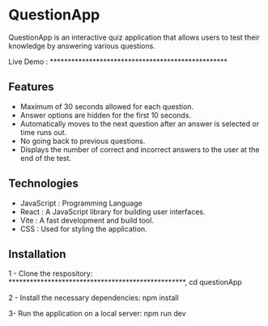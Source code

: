 # QuestionApp
QuestionApp is an interactive quiz application that allows users to test their knowledge by answering various questions.

Live Demo : **************************************************

## Features
* Maximum of 30 seconds allowed for each question.
* Answer options are hidden for the first 10 seconds.
* Automatically moves to the next question after an answer is selected or time runs out.
* No going back to previous questions.
* Displays the number of correct and incorrect answers to the user at the end of the test.

## Technologies
* JavaScript : Programming Language
* React : A JavaScript library for building user interfaces.
* Vite : A fast development and build tool.
* CSS : Used for styling the application.

## Installation
1 - Clone the respository:
**************************************************, cd questionApp

2 - Install the necessary dependencies:
npm install

3- Run the application on a local server:
npm run dev